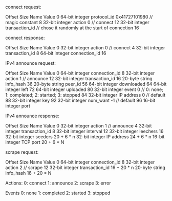 connect request:

Offset  Size            Name            Value
0       64-bit integer  protocol_id     0x41727101980 // magic constant
8       32-bit integer  action          0 // connect
12      32-bit integer  transaction_id	  // chose it randomly at the start of connection
16


connect response:

Offset  Size            Name            Value
0       32-bit integer  action          0 // connect
4       32-bit integer  transaction_id
8       64-bit integer  connection_id
16

IPv4 announce request:

Offset  Size    Name    Value
0       64-bit integer  connection_id
8       32-bit integer  action          1 // announce
12      32-bit integer  transaction_id
16      20-byte string  info_hash
36      20-byte string  peer_id
56      64-bit integer  downloaded
64      64-bit integer  left
72      64-bit integer  uploaded
80      32-bit integer  event           0 // 0: none; 1: completed; 2: started; 3: stopped
84      32-bit integer  IP address      0 // default
88      32-bit integer  key
92      32-bit integer  num_want        -1 // default
96      16-bit integer  port

IPv4 announce response:

Offset      Size            Name            Value
0           32-bit integer  action          1 // announce
4           32-bit integer  transaction_id
8           32-bit integer  interval
12          32-bit integer  leechers
16          32-bit integer  seeders
20 + 6 * n  32-bit integer  IP address
24 + 6 * n  16-bit integer  TCP port
20 + 6 * N

scrape request:

Offset          Size            Name            Value
0               64-bit integer  connection_id
8               32-bit integer  action          2 // scrape
12              32-bit integer  transaction_id
16 + 20 * n     20-byte string  info_hash
16 + 20 * N

Actions:
    0: connect
    1: announce
    2: scrape
    3: error

Events
    0: none
    1: completed
    2: started
    3: stopped

